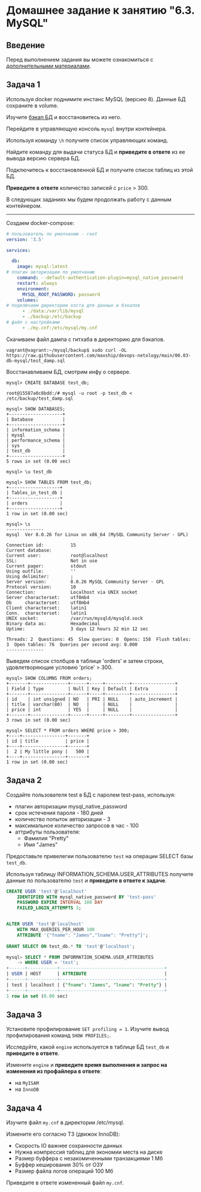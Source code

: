 # Домашнее задание к занятию "6.3. MySQL"

## Введение

Перед выполнением задания вы можете ознакомиться с 
[дополнительными материалами](https://github.com/netology-code/virt-homeworks/tree/master/additional/README.md).

## Задача 1

Используя docker поднимите инстанс MySQL (версию 8). Данные БД сохраните в volume.

Изучите [бэкап БД](https://github.com/netology-code/virt-homeworks/tree/master/06-db-03-mysql/test_data) и 
восстановитесь из него.

Перейдите в управляющую консоль `mysql` внутри контейнера.

Используя команду `\h` получите список управляющих команд.

Найдите команду для выдачи статуса БД и **приведите в ответе** из ее вывода версию сервера БД.

Подключитесь к восстановленной БД и получите список таблиц из этой БД.

**Приведите в ответе** количество записей с `price` > 300.

В следующих заданиях мы будем продолжать работу с данным контейнером.

---

Создаем docker-compose:
```yml
# пользователь по умолчанию - root
version: '3.5'

services:

  db:
    image: mysql:latest
# плагин авторизации по умолчанию
    command: --default-authentication-plugin=mysql_native_password
    restart: always
    environment:
      MYSQL_ROOT_PASSWORD: password
    volumes:
# подключаем директории хоста для данных и бэкапов
      - ./data:/var/lib/mysql
      - ./backup:/etc/backup
# файл с настройками
      - ./my.cnf:/etc/mysql/my.cnf

```

Скачиваем файл дампа с гитхаба в директорию для бэкапов.
```
vagrant@vagrant:~/mysql/backup$ sudo curl -OL https://raw.githubusercontent.com/maxship/devops-netology/main/06.03-db-mysql/test_damp.sql
```

Восстанавливаем БД, смотрим инфу о сервере.
```
mysql> CREATE DATABASE test_db;

root@15587a0c8bdd:/# mysql -u root -p test_db < /etc/backup/test_damp.sql

mysql> SHOW DATABASES;
+--------------------+
| Database           |
+--------------------+
| information_schema |
| mysql              |
| performance_schema |
| sys                |
| test_db            |
+--------------------+
5 rows in set (0.00 sec)

mysql> \u test_db

mysql> SHOW TABLES FROM test_db;
+-------------------+
| Tables_in_test_db |
+-------------------+
| orders            |
+-------------------+
1 row in set (0.00 sec)

mysql> \s
--------------
mysql  Ver 8.0.26 for Linux on x86_64 (MySQL Community Server - GPL)

Connection id:          15
Current database:
Current user:           root@localhost
SSL:                    Not in use
Current pager:          stdout
Using outfile:          ''
Using delimiter:        ;
Server version:         8.0.26 MySQL Community Server - GPL
Protocol version:       10
Connection:             Localhost via UNIX socket
Server characterset:    utf8mb4
Db     characterset:    utf8mb4
Client characterset:    latin1
Conn.  characterset:    latin1
UNIX socket:            /var/run/mysqld/mysqld.sock
Binary data as:         Hexadecimal
Uptime:                 3 days 12 hours 32 min 12 sec

Threads: 2  Questions: 45  Slow queries: 0  Opens: 158  Flush tables: 3  Open tables: 76  Queries per second avg: 0.000
--------------
```

Выведем список столбцов в таблице 'orders' и затем строки, удовлетворяющие условию 'price' > 300.
```
mysql> SHOW COLUMNS FROM orders;
+-------+--------------+------+-----+---------+----------------+
| Field | Type         | Null | Key | Default | Extra          |
+-------+--------------+------+-----+---------+----------------+
| id    | int unsigned | NO   | PRI | NULL    | auto_increment |
| title | varchar(80)  | NO   |     | NULL    |                |
| price | int          | YES  |     | NULL    |                |
+-------+--------------+------+-----+---------+----------------+
3 rows in set (0.00 sec)

mysql> SELECT * FROM orders WHERE price > 300;
+----+----------------+-------+
| id | title          | price |
+----+----------------+-------+
|  2 | My little pony |   500 |
+----+----------------+-------+
1 row in set (0.00 sec)

```
## Задача 2

Создайте пользователя test в БД c паролем test-pass, используя:
- плагин авторизации mysql_native_password
- срок истечения пароля - 180 дней 
- количество попыток авторизации - 3 
- максимальное количество запросов в час - 100
- аттрибуты пользователя:
    - Фамилия "Pretty"
    - Имя "James"

Предоставьте привелегии пользователю `test` на операции SELECT базы `test_db`.
    
Используя таблицу INFORMATION_SCHEMA.USER_ATTRIBUTES получите данные по пользователю `test` и 
**приведите в ответе к задаче**.

```sql
CREATE USER 'test'@'localhost'
    IDENTIFIED WITH mysql_native_password BY 'test-pass'
    PASSWORD EXPIRE INTERVAL 180 DAY
    FAILED_LOGIN_ATTEMPTS 3;


ALTER USER 'test'@'localhost'
    WITH MAX_QUERIES_PER_HOUR 100
    ATTRIBUTE '{"fname": "James","lname": "Pretty"}';    
    
GRANT SELECT ON test_db.* TO 'test'@'localhost';
```
```sql
mysql> SELECT * FROM INFORMATION_SCHEMA.USER_ATTRIBUTES
    -> WHERE USER = 'test';
+------+-----------+---------------------------------------+
| USER | HOST      | ATTRIBUTE                             |
+------+-----------+---------------------------------------+
| test | localhost | {"fname": "James", "lname": "Pretty"} |
+------+-----------+---------------------------------------+
1 row in set (0.00 sec)
```


## Задача 3

Установите профилирование `SET profiling = 1`.
Изучите вывод профилирования команд `SHOW PROFILES;`.

Исследуйте, какой `engine` используется в таблице БД `test_db` и **приведите в ответе**.

Измените `engine` и **приведите время выполнения и запрос на изменения из профайлера в ответе**:
- на `MyISAM`
- на `InnoDB`

## Задача 4 

Изучите файл `my.cnf` в директории /etc/mysql.

Измените его согласно ТЗ (движок InnoDB):
- Скорость IO важнее сохранности данных
- Нужна компрессия таблиц для экономии места на диске
- Размер буффера с незакомиченными транзакциями 1 Мб
- Буффер кеширования 30% от ОЗУ
- Размер файла логов операций 100 Мб

Приведите в ответе измененный файл `my.cnf`.
